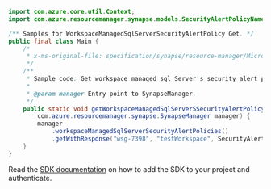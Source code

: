 ```java
import com.azure.core.util.Context;
import com.azure.resourcemanager.synapse.models.SecurityAlertPolicyNameAutoGenerated;

/** Samples for WorkspaceManagedSqlServerSecurityAlertPolicy Get. */
public final class Main {
    /*
     * x-ms-original-file: specification/synapse/resource-manager/Microsoft.Synapse/stable/2021-06-01/examples/GetWorkspaceManagedSqlServerSecurityAlertPolicy.json
     */
    /**
     * Sample code: Get workspace managed sql Server's security alert policy.
     *
     * @param manager Entry point to SynapseManager.
     */
    public static void getWorkspaceManagedSqlServerSSecurityAlertPolicy(
        com.azure.resourcemanager.synapse.SynapseManager manager) {
        manager
            .workspaceManagedSqlServerSecurityAlertPolicies()
            .getWithResponse("wsg-7398", "testWorkspace", SecurityAlertPolicyNameAutoGenerated.DEFAULT, Context.NONE);
    }
}
```

Read the [SDK documentation](https://github.com/Azure/azure-sdk-for-java/blob/azure-resourcemanager-synapse_1.0.0-beta.6/sdk/synapse/azure-resourcemanager-synapse/README.md) on how to add the SDK to your project and authenticate.
